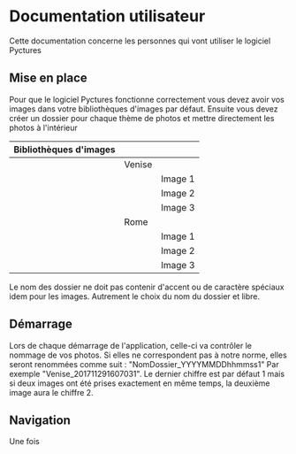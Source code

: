 # Documentation utilisateur

Cette documentation concerne les personnes qui vont utiliser le logiciel Pyctures

## Mise en place

Pour que le logiciel Pyctures fonctionne correctement vous devez avoir vos images dans votre bibliothèques d'images par défaut.
Ensuite vous devez créer un dossier pour chaque thème de photos et mettre directement les photos à l'intérieur

| Bibliothèques d'images |        |         |
|------------------------|--------|---------|
|                        | Venise |         |
|                        |        | Image 1 |
|                        |        | Image 2 |
|                        |        | Image 3 |
|                        |  Rome  |         |
|                        |        | Image 1 |
|                        |        | Image 2 |
|                        |        | Image 3 |

Le nom des dossier ne doit pas contenir d'accent ou de caractère spéciaux idem pour les images. Autrement le choix du nom du dossier et libre.

## Démarrage

Lors de chaque démarrage de l'application, celle-ci va contrôler le nommage de vos photos.
Si elles ne correspondent pas à notre norme, elles seront renommées comme suit : "NomDossier_YYYYMMDDhhmmss1"
Par exemple "Venise_201711291607031". Le dernier chiffre est par défaut 1 mais si deux images ont été prises exactement en même temps, la deuxième image aura le chiffre 2.

 ## Navigation
 
 Une fois 
